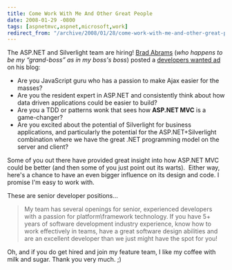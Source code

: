 ```yaml
---
title: Come Work With Me And Other Great People
date: 2008-01-29 -0800
tags: [aspnetmvc,aspnet,microsoft,work]
redirect_from: "/archive/2008/01/28/come-work-with-me-and-other-great-people.aspx/"
---
```


The ASP.NET and Silverlight team are hiring! [Brad
Abrams](http://blogs.msdn.com/brada/ "Brad Abrams...") (*who happens to
be my “grand-boss” as in my boss's boss*) posted a [developers wanted
ad](http://blogs.msdn.com/brada/archive/2008/01/28/senior-developers-for-asp-net-and-silverlight-wanted.aspx "Developers for ASP.NET and Silverlight")
on his blog:

-   Are you JavaScript guru who has a passion to make Ajax easier for
    the masses?
-   Are you the resident expert in ASP.NET and consistently think about
    how data driven applications could be easier to build?
-   Are you a TDD or patterns wonk that sees how **ASP.NET MVC** is a
    game-changer?
-   Are you excited about the potential of Silverlight for business
    applications, and particularly the potential for the
    ASP.NET+Silverlight combination where we have the great .NET
    programming model on the server and client?

Some of you out there have provided great insight into how ASP.NET MVC
could be better (and then some of you just point out its warts).  Either
way, here's a chance to have an even bigger influence on its design and
code. I promise I'm easy to work with.

These are senior developer positions...

> My team has several openings for senior, experienced developers with a
> passion for platform\\framework technology. If you have 5+ years of
> software development industry experience, know how to work effectively
> in teams, have a great software design abilities and are an excellent
> developer than we just might have the spot for you!

Oh, and if you do get hired and join my feature team, I like my coffee
with milk and sugar. Thank you very much. ;)
